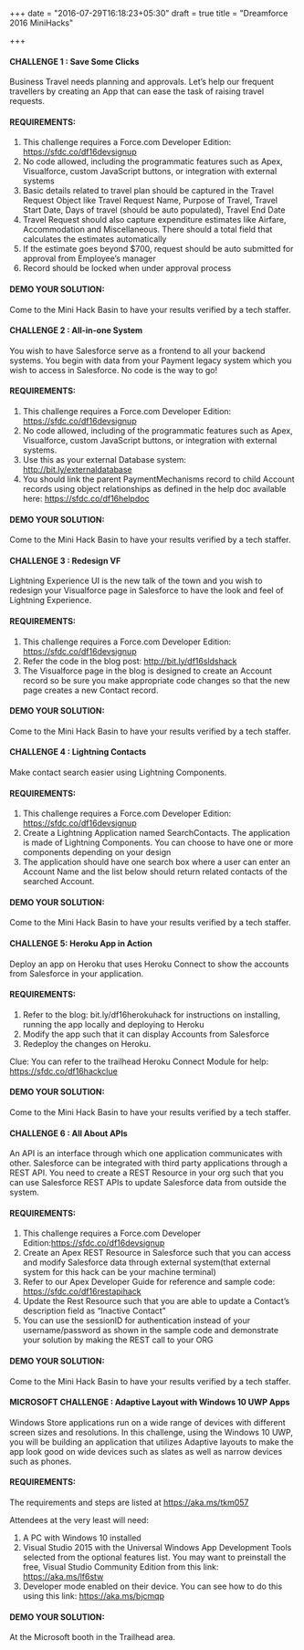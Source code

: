 +++
date = "2016-07-29T16:18:23+05:30"
draft = true
title = "Dreamforce 2016 MiniHacks"

+++

#### CHALLENGE 1 : Save Some Clicks

Business Travel needs planning and approvals.
Let’s help our frequent travellers by creating an App that can ease the task of raising travel requests.

#### REQUIREMENTS: 
1. This challenge requires a Force.com Developer Edition: https://sfdc.co/df16devsignup
2. No code allowed, including the programmatic features such as Apex, Visualforce, custom JavaScript buttons, or integration with external systems
3. Basic details related to travel plan should be captured in the Travel Request Object like Travel Request Name, Purpose of Travel, Travel Start Date, Days of travel (should be auto populated), Travel End Date
4. Travel Request should also capture expenditure estimates like Airfare, Accommodation and Miscellaneous. There should a total field that calculates the estimates automatically
5. If the estimate goes beyond $700, request should be auto submitted for approval from Employee’s manager
6. Record should be locked when under approval process

#### DEMO YOUR SOLUTION: 
Come to the Mini Hack Basin to have your results verified by a tech staffer.


#### CHALLENGE 2 : All-in-one System

You wish to have Salesforce serve as a frontend to all your backend systems. You begin with data from your Payment legacy system which you wish to access in Salesforce. No code is the way to go!

#### REQUIREMENTS: 
1. This challenge requires a Force.com Developer Edition: https://sfdc.co/df16devsignup
2. No code allowed, including of the programmatic features such as Apex, Visualforce, custom JavaScript buttons, or integration with external systems. 
3. Use this as your external Database system: http://bit.ly/externaldatabase
4. You should link the parent PaymentMechanisms record to child Account records using object relationships as defined in the help doc available here: https://sfdc.co/df16helpdoc

#### DEMO YOUR SOLUTION: 
Come to the Mini Hack Basin to have your results verified by a tech staffer. 


#### CHALLENGE 3 : Redesign VF

Lightning Experience UI is the new talk of the town and you wish to redesign your Visualforce page in Salesforce to have the look and feel of Lightning Experience.

#### REQUIREMENTS: 
1. This challenge requires a Force.com Developer Edition: https://sfdc.co/df16devsignup
2. Refer the code in the blog post: http://bit.ly/df16sldshack
3. The Visualforce page in the blog is designed to create an Account record so be sure you make appropriate code changes so that the new page creates a new Contact record.

#### DEMO YOUR SOLUTION: 
Come to the Mini Hack Basin to have your results verified by a tech staffer. 


#### CHALLENGE 4 : Lightning Contacts 
Make contact search easier using Lightning Components.

#### REQUIREMENTS:

1. This challenge requires a Force.com Developer Edition: https://sfdc.co/df16devsignup
2. Create a Lightning Application named SearchContacts. The application is made of                                                 Lightning Components. You can choose to have one or more components depending on your design
3. The application should have one search box where a user can enter an Account Name and the list below should return related contacts of the searched Account.

#### DEMO YOUR SOLUTION: 
Come to the Mini Hack Basin to have your results verified by a tech staffer.

#### CHALLENGE 5: Heroku App in Action
Deploy an app on Heroku that uses Heroku Connect to show the accounts from Salesforce in your application.

#### REQUIREMENTS:
1. Refer to the blog: bit.ly/df16herokuhack for instructions on installing, running the app locally and deploying to Heroku
2. Modify the app such that it can display Accounts from Salesforce
3. Redeploy the changes on Heroku.

Clue: You can refer to the trailhead Heroku Connect Module for help: https://sfdc.co/df16hackclue

#### DEMO YOUR SOLUTION:
Come to the Mini Hack Basin to have your results verified by a tech staffer. 


#### CHALLENGE 6 : All About APIs 
An API is an interface through which one application communicates with other. Salesforce can be integrated with third party applications through a REST API. You need to create a REST Resource in your org such that you can use Salesforce REST APIs to update Salesforce data from outside the system.

#### REQUIREMENTS:

1. This challenge requires a Force.com Developer Edition:https://sfdc.co/df16devsignup
2. Create an Apex REST Resource in Salesforce such that you can access and modify Salesforce data through external system(that external system for this hack can be your machine terminal)
3. Refer to our Apex Developer Guide for reference and sample code: https://sfdc.co/df16restapihack
4. Update the Rest Resource such that you are able to update a Contact’s description field as “Inactive Contact”
5. You can use the sessionID for authentication instead of your username/password as shown in the sample code and  demonstrate your solution by making the REST call to your ORG

#### DEMO YOUR SOLUTION: 
Come to the Mini Hack Basin to have your results verified by a tech staffer. 


#### MICROSOFT CHALLENGE  : Adaptive Layout with Windows 10 UWP Apps
Windows Store applications run on a wide range of devices with different screen sizes and resolutions. In this challenge, using the Windows 10 UWP, you will be building an application that utilizes Adaptive layouts to make the app look good on wide devices such as slates as well as narrow devices such as phones.

#### REQUIREMENTS:
The requirements and steps are listed at https://aka.ms/tkm057 

Attendees at the very least will need:

1. A PC with Windows 10 installed
2. Visual  Studio 2015 with the Universal Windows App Development Tools selected from the optional features list. You may want to preinstall the free, Visual Studio Community Edition from this link: https://aka.ms/lf6stw
3. Developer mode enabled on their device. You can see how to do this using this link: https://aka.ms/bjcmqp

#### DEMO YOUR SOLUTION:
At the Microsoft booth in the Trailhead area.







